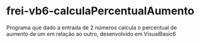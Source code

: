 # frei-vb6-calculaPercentualAumento
Programa que dado a entrada de 2 números calcula o percentual de aumento de um em relação ao outro, desenvolvido em VisualBasic6

